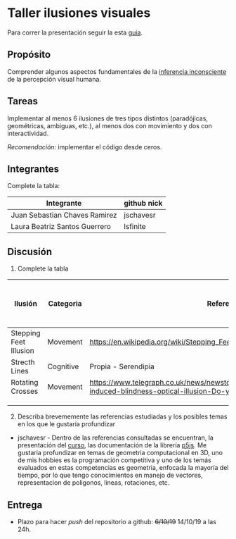 # Taller ilusiones visuales
Para correr la presentación seguir la esta [guia](https://github.com/VisualComputing/Cognitive).

## Propósito

Comprender algunos aspectos fundamentales de la [inferencia inconsciente](https://github.com/VisualComputing/Cognitive) de la percepción visual humana.

## Tareas

Implementar al menos 6 ilusiones de tres tipos distintos (paradójicas, geométricas, ambiguas, etc.), al menos dos con movimiento y dos con interactividad.

*Recomendación:* implementar el código desde ceros.

## Integrantes

Complete la tabla:

| Integrante | github nick |
|------------|-------------|
| Juan Sebastian Chaves Ramirez        |     jschavesr       |
| Laura Beatriz Santos Guerrero        |     lsfinite       |

## Discusión

1. Complete la tabla

| Ilusión | Categoria | Referencia | Tipo de interactividad (si aplica) | URL código base (si aplica) |
|---------|-----------|------------|------------------------------------|-----------------------------|
|Stepping Feet Illusion     | Movement         |    https://en.wikipedia.org/wiki/Stepping_Feet_Illusion        |      Clic                     |          N/A                     |
|Strecth Lines         |  Cognitive         |      Propia  - Serendipia    |                    Clic               |               N/A                |
|Rotating Crosses         |  Movement    |      https://www.telegraph.co.uk/news/newstopics/howaboutthat/12066017/Motion-induced-blindness-optical-illusion-Do-you-see-the-dots.html      |          N/A                          |    N/A                         |
|    |           |            |                                    |                             |
|         |           |            |                                    |                             |
|         |           |            |                                    |                             |

2. Describa brevememente las referencias estudiadas y los posibles temas en los que le gustaría profundizar

* jschavesr - Dentro de las referencias consultadas se encuentran, la presentación del [curso](https://github.com/VisualComputing/Cognitive), las documentación de la librería [p5js](https://p5js.org/es/reference/). Me gustaria profundizar en temas de geometria computacional en 3D, uno de mis hobbies es la programación competitiva y uno de los temás evaluados en estas competencias es geometria, enfocada la mayoría del tiempo, por lo que tengo conocimientos en manejo de vectores, representacion de poligonos, lineas, rotaciones, etc. 

## Entrega

* Plazo para hacer _push_ del repositorio a github: ~~6/10/19~~ 14/10/19 a las 24h.